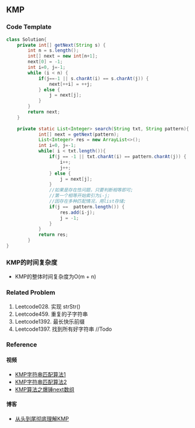 ## KMP
### Code Template
```java
class Solution{
    private int[] getNext(String s) {
        int n = s.length();
        int[] next = new int[n+1];
        next[0] = -1;
        int i=0, j=-1;
        while (i < n) {
            if(j==-1 || s.charAt(i) == s.charAt(j)) {
                next[++i] = ++j;
            } else {
                j = next[j];
            }
        }
        return next;
    }
    
    private static List<Integer> search(String txt, String pattern){
            int[] next = getNext(pattern);
            List<Integer> res = new ArrayList<>();
            int i=0, j=-1;
            while( i < txt.length()){
                if(j == -1 || txt.charAt(i) == pattern.charAt(j)) {
                    i++;
                    j++;
                } else {
                    j = next[j];
                }
                //如果是存在性问题，只要判断相等即可;
                //第一个相等开始索引为i-j;
                //因存在多种匹配情况，用list存储;
                if(j ==  pattern.length()) {
                    res.add(i-j);
                    j = -1;
                }
            }
            return res;
        }
}
```

### KMP的时间复杂度
- KMP的整体时间复杂度为O(m + n)

### Related Problem
1. Leetcode028. 实现 strStr()
2. Leetcode459. 重复的子字符串
3. Leetcode1392. 最长快乐前缀
4. Leetcode1397. 找到所有好字符串 //Todo

### Reference
#### 视频
- [KMP字符串匹配算法1](https://www.bilibili.com/video/BV1Px411z7Yo?from=search&seid=1628698671596369034)
- [KMP字符串匹配算法2](https://www.bilibili.com/video/BV1hW411a7ys?from=search&seid=1628698671596369034)
- [KMP算法之爆锤next数组](https://www.bilibili.com/video/BV1i64y1M7zv?from=search&seid=1628698671596369034)
#### 博客
- [从头到尾彻底理解KMP](https://blog.csdn.net/v_july_v/article/details/7041827)